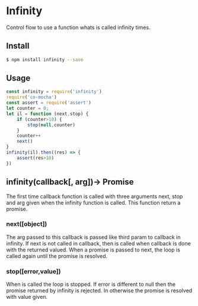 # Infinity
Control flow to use a function whats is called infinity times.

## Install

```bash
$ npm install infinity --save
```

## Usage

```js
const infinity = require('infinity')
require('co-mocha')
const assert = require('assert')
let counter = 0;
let il = function (next,stop) {
    if (counter>10) {
        stop(null,counter)
    }
    counter++
    next()
}
infinity(il).then((res) => {
    assert(res>10)
})
```

## infinity(callback[, arg])-> Promise
The first time callback function is called with three arguments next, stop and arg
given when the infinity function is called. This function return a promise.
### next([object])
The arg passed to this callback is passed like third param to callback in infinity.
If next is not called in callback, then is called when callback is done with the returned valued.
When a promise is passed to next, the loop is called again until the promise is resolved.
### stop([error,value])
When is called the loop is stopped. If error is different to null then the promise returned
 by infinity is rejected. In otherwise the promise is resolved with value given.
